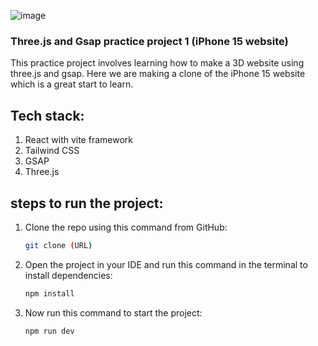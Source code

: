 ![image](https://github.com/user-attachments/assets/d0ebd9fc-a06d-400a-866a-f4e01e60c3e0)

### Three.js and Gsap practice project 1 (iPhone 15 website)
This practice project involves learning how to make a 3D website using three.js and gsap. Here we are making a clone of the iPhone 15 website which is a great start to learn. 

## Tech stack:
1) React with vite framework
2) Tailwind CSS
3) GSAP
4) Three.js

## steps to run the project:
1) Clone the repo using this command from GitHub:
   ```bash
   git clone (URL)
2) Open the project in your IDE and run this command in the terminal to install dependencies:
    ```bash
   npm install
3) Now run this command to start the project:
    ```bash
    npm run dev
